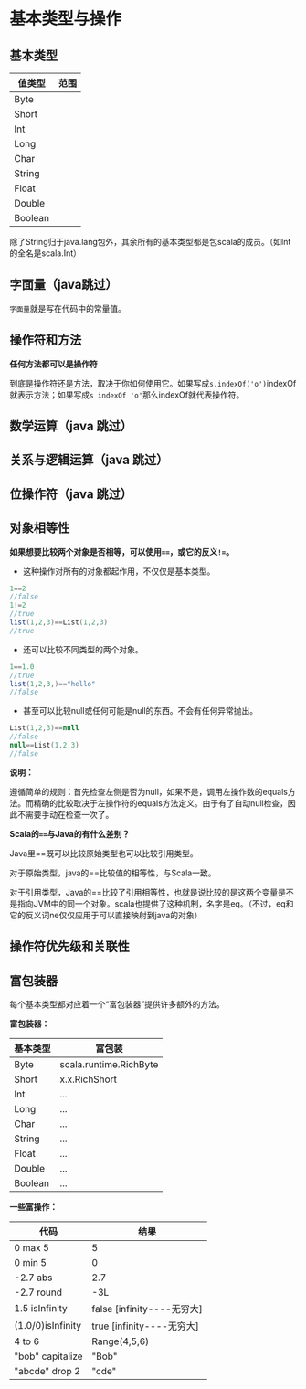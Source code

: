 # 基本类型与操作

## 基本类型

| 值类型  | 范围 |
| ------- | ---- |
| Byte    |      |
| Short   |      |
| Int     |      |
| Long    |      |
| Char    |      |
| String  |      |
| Float   |      |
| Double  |      |
| Boolean |      |

除了String归于java.lang包外，其余所有的基本类型都是包scala的成员。（如Int的全名是scala.Int）

## 字面量（java跳过）

`字面量`就是写在代码中的常量值。

## 操作符和方法

**任何方法都可以是操作符**

​	到底是操作符还是方法，取决于你如何使用它。如果写成`s.indexOf('o')`indexOf就表示方法；如果写成`s indexOf 'o'`那么indexOf就代表操作符。

## 数学运算（java 跳过）

## 关系与逻辑运算（java 跳过）

## 位操作符（java 跳过）

## 对象相等性

**如果想要比较两个对象是否相等，可以使用`==`，或它的反义`!=`。**

- 这种操作对所有的对象都起作用，不仅仅是基本类型。

```scala
1==2
//false
1!=2
//true
list(1,2,3)==List(1,2,3)
//true
```

- 还可以比较不同类型的两个对象。

```scala
1==1.0
//true
list(1,2,3,)=="hello"
//false
```

- 甚至可以比较null或任何可能是null的东西。不会有任何异常抛出。

```scala
List(1,2,3)==null
//false
null==List(1,2,3)
//false
```

**说明：**

​	遵循简单的规则：首先检查左侧是否为null，如果不是，调用左操作数的equals方法。而精确的比较取决于左操作符的equals方法定义。由于有了自动null检查，因此不需要手动在检查一次了。



**Scala的`==`与Java的有什么差别？**

Java里==既可以比较原始类型也可以比较引用类型。

对于原始类型，java的==比较值的相等性，与Scala一致。

对于引用类型，Java的==比较了引用相等性，也就是说比较的是这两个变量是不是指向JVM中的同一个对象。scala也提供了这种机制，名字是eq。（不过，eq和它的反义词ne仅仅应用于可以直接映射到java的对象）

## 操作符优先级和关联性

## 富包装器

每个基本类型都对应着一个“富包装器”提供许多额外的方法。

**富包装器：**

| 基本类型 | 富包装                 |
| -------- | ---------------------- |
| Byte     | scala.runtime.RichByte |
| Short    | x.x.RichShort          |
| Int      | ...                    |
| Long     | ...                    |
| Char     | ...                    |
| String   | ...                    |
| Float    | ...                    |
| Double   | ...                    |
| Boolean  | ...                    |

**一些富操作：**

| 代码              | 结果                       |
| ----------------- | -------------------------- |
| 0 max 5           | 5                          |
| 0 min 5           | 0                          |
| -2.7 abs          | 2.7                        |
| -2.7 round        | -3L                        |
| 1.5 isInfinity    | false [infinity----无穷大] |
| (1.0/0)isInfinity | true  [infinity----无穷大] |
| 4 to 6            | Range(4,5,6)               |
| "bob" capitalize  | "Bob"                      |
| "abcde" drop 2    | "cde"                      |

